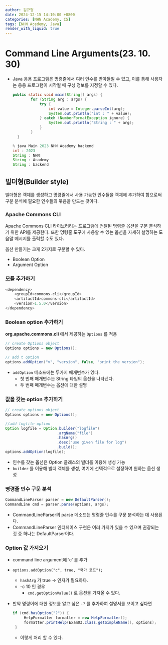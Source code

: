 ```yaml
---
author: 김규형
date: 2024-12-15 14:10:00 +0800
categories: [NHN Academy, CS]
tags: [NHN Acedemy, Java]
render_with_liquid: true
---
```


# Command Line Arguments(23. 10. 30)

- Java 응용 프로그램은 명령줄에서 여러 인수를 받아들일 수 있고, 이를 통해 사용자는 응용 프로그램이 시작될 때 구성 정보를 지정할 수 있다.
    
    ```java
    public static void main(String[] args) {
            for (String arg : args) {
                try {
                    int value = Integer.parseInt(arg);
                    System.out.println("int : " + value);
                } catch (NumberFormatException ignore) {
                    System.out.println("String : " + arg);
                }
            }
      }
    
    % java Main 2023 NHN Academy backend
    int : 2023
    String : NHN
    String : Academy
    String : backend
    ```
    

## 빌더형(Builder style)

빌더형은 객체를 생성하고 명령줄에서 사용 가능한 인수들을 객체에 추가하여 함으로써 구분 분석에 필요한 인수들의 묶음을 만드는 것이다.

### Apache Commons CLI

Apache Commons CLI 라이브러리는 프로그램에 전달된 명령줄 옵션을 구문 분석하기 위한 API를 제공한다. 또한 명령줄 도구에 사용할 수 있는 옵션을 자세히 설명하는 도움말 메시지를 출력할 수도 있다.

옵션 만들기는 크게 2가지로 구분할 수 있다.

- Boolean Option
- Argument Option

### 모듈 추가하기

```java
<dependency>
    <groupId>commons-cli</groupId>
    <artifactId>commons-cli</artifactId>
    <version>1.5.0</version>
</dependency>
```

### Boolean option 추가하기

**org.apache.commons.cli** 에서 제공하는 `Options` 를 적용

```java
// create Options object
Options options = new Options();

// add t option
options.addOption("v", "version", false, "print the version");
```

- `addOption` 메소드에는 두가지 매개변수가 있다.
    - 첫 번째 매개변수는 String 타입의 옵션을 나타낸다.
    - 두 번째 매개변수는 옵션에 대한 설명

### 값을 갖는 option 추가하기

```java
// create options object
Options options = new Options();

//add logfile option
Option logfile = Option.builder("logfile")
                       .argName("file")
                       .hasArg()
                       .desc("use given file for log")
                       .build();
options.addOption(logfile);
```

- 인수를 갖는 옵션은 Option 클래스의 빌더를 이용해 생성 가능
- `builder` 를 이용해 빌더 객체를 생성, 여기에 선택적으로 설정하여 원하는 옵션 생성

### 명령줄 인수 구문 분석

```java
CommandLineParser parser = new DefaultParser();
CommandLine cmd = parser.parse(options, args);
```

- CommandLineParser의 parse 메소드는 명령줄 인수를 구문 분석하는 데 사용된다.
- CommandLineParser 인터페이스 구현은 여러 가지가 있을 수 있으며 권장되는 것 중 하나는 DefaultParser이다.

### Option 값 가져오기

- command line argument에 ‘c’ 를 추가
- `options.addOption("c", true, "국가 코드");`
    - `hashArg` 가 true → 인자가 필요하다.
    - -c 10 인 경우
        - `cmd.getOptionValue()` 로 옵션을 가져올 수 있다.
- 만약 명령어에 대한 정보를 알고 싶은 `-?` 를 추가하여 설명서를 보이고 싶다면
    
    ```java
    if (cmd.hasOption("?")) {
         HelpFormatter formatter = new HelpFormatter();
         formatter.printHelp(Exam03.class.getSimpleName(), options);
     }
    ```
    
    - 이렇게 처리 할 수 있다.

